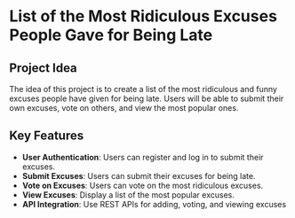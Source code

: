 # List of the Most Ridiculous Excuses People Gave for Being Late

## Project Idea
The idea of this project is to create a list of the most ridiculous and funny excuses people have given for being late. Users will be able to submit their own excuses, vote on others, and view the most popular ones.

## Key Features
- **User Authentication**: Users can register and log in to submit their excuses.
- **Submit Excuses**: Users can submit their excuses for being late.
- **Vote on Excuses**: Users can vote on the most ridiculous excuses.
- **View Excuses**: Display a list of the most popular excuses.
- **API Integration**: Use REST APIs for adding, voting, and viewing excuses

